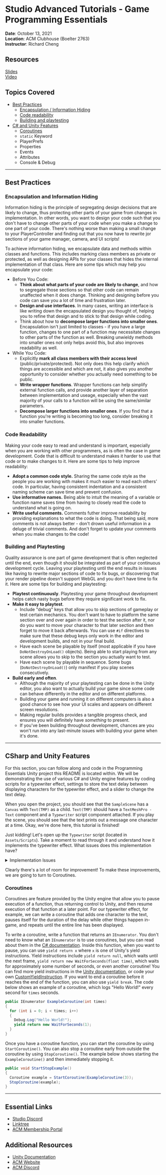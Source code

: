 # Studio Advanced Tutorials - Game Programming Essentials

**Date**: October 13, 2021<br>
**Location**: ACM Clubhouse (Boelter 2763)<br>
**Instructor**: Richard Cheng

## Resources
[Slides](https://docs.google.com/presentation/d/1L0TkCA3rF4-21-083rHygDGLCpq74LlxKdzWgMmwTaU/edit?usp=sharing)<br>
[Video]()<br>

## Topics Covered
* [Best Practices](#best-practices)
  * [Encapsulation / Information Hiding](#encapsulation-and-information-hiding)
  * [Code readability](#code-readability)
  * [Building and playtesting](#building-and-playtesting)
* [C# and Unity Features](#csharp-and-unity-features)
  * [Coroutines](#coroutines)
  * ```static``` Keyword
  * PlayerPrefs
  * Properties
  * Events
  * Attributes
  * Console & Debug
---
## Best Practices
### Encapsulation and Information Hiding
Information hiding is the principle of segregating design decisions that are likely to change, thus protecting other parts of your game from changes in implementation. In other words, you want to design your code such that you don't have to change other parts of your code when you make a change to one part of your code. There's nothing worse than making a small change to your PlayerController and finding out that you now have to rewrite jor sections of your game manager, camera, and UI scripts!

To achieve information hiding, we encapsulate data and methods within classes and functions. This includes marking class members as private or protected, as well as designing APIs for your classes that hides the internal implementation of that class. Here are some tips which may help you encapsulate your code:
* Before You Code:
  * **Think about what parts of your code are likely to change**, and how to segregate those sections so that other code can remain unaffected when it does change. Thinking and designing before you code can save you a lot of time and frustration later.
  * **Design and use interfaces**. In many cases, writing an interface is like writing down the encapsulated design you thought of, helping you to refine that design and to stick to that design while coding.
  * Think about how to **decompose larger functions into smaller ones**. Encapsulation isn't just limited to classes - if you have a large function, changes to one part of a function may necessitate changes to other parts of the function as well. Breaking unwieldy methods into smaller ones not only helps avoid this, but also improves readability as well.
* While You Code:
  * Explicitly **mark all class members with their access level** (public/private/protected). Not only does this help clarify which things are accessible and which are not, it also gives you another opportunity to consider whether you actually need something to be public.
  * **Write wrapper functions**. Wrapper functions can help simplify external function calls, and provide another layer of separation between implementation and useage, especially when the vast majority of your calls to a function will be using the same/similar parameters.
  * **Decompose larger functions into smaller ones**. If you find that a function you're writing is becoming too long, consider breaking it into smaller functions.

### Code Readability
Making your code easy to read and understand is important, especially when you are working with other programmers, as is often the case in game development. Code that is difficult to understand makes it harder to use that code or to make changes to it. Here are some tips to help improve readability:
* **Adopt a common code style.** Sharing the same code style as the people you are working with makes it much easier to read each others' code. In particular, having consistent indentation and a consistent naming scheme can save time and prevent confusion.
* **Use informative names.** Being able to intuit the meaning of a variable or function name saves time from having to closely read the code to understand what is going on.
* **Write useful comments.** Comments futher improve readability by providing explanations to what the code is doing. That being said, more comments is not always better - don't drown useful information in a deluge of trivial comments. And don't forget to update your comments when you make changes to the code!

### Building and Playtesting
Quality assurance is one part of game development that is often neglected until the end, even though it should be integrated as part of your continuous development cycle. Leaving your playtesting until the end results in issues like having to rewrite major sections of code to fix bugs, or discovering that your render pipeline doesn't support WebGL and you don't have time to fix it. Here are some tips for building and playtesting:
* **Playtest continuously**. Playtesting your game throughout development helps catch nasty bugs before they require significant work to fix. 
* **Make it easy to playtest**.
  * Include "debug" keys that allow you to skip sections of gameplay or test certain mechanics. You don't want to have to platform the same section over and over again in order to test the section after it, nor do you want to move your character to that later section and then forget to move it back afterwards. You can use ```#if``` directives to make sure that these debug keys only work in the editor and development builds, and not in your final build.
  * Have each scene be playable by itself (most applicable if you have ```DoNotDestroyOnLoad()``` objects). Being able to start playing from any scene allows you to skip to the section you actually want to test.
  * Have each scene by playable in sequence. Some bugs (```DoNotDestroyOnLoad()```) only manifest if you play scenes consecutively.
* **Build early and often**.
  * Although the majority of your playtesting can be done in the Unity editor, you also want to actually build your game since some code can behave differently in the editor and on different platforms.
  * Building your game and running it on different computers is also a good chance to see how your UI scales and appears on different screen resolutions.
  * Making regular builds provides a tangible progress check, and ensures you will definitely have _something_ to present.
  * If you've been building throughout development, chances are you won't run into any last-minute issues with building your game when it's done.
---
## CSharp and Unity Features
For this section, you can follow along and code in the Programming Essentials Unity project this README is located within. We will be demonstrating the use of various C# and Unity engine features by coding scripts for a typewriter effect, settings to store the text delay between displaying characters for the typewriter effect, and a slider to change the text delay.

When you open the project, you should see that the ```SampleScene``` has a ```Canvas``` with ```Text(TMP)``` as a child. ```Text(TMP)``` should have a ```TextMeshPro - Text``` component and a ```Typewriter``` script component attached. If you play the scene, you should see that the text prints out a message one character at a time. Okay, we're done here, this tutorial is finished!

Just kidding! Let's open up the ```Typewriter``` script (located in ```Assets/Scripts```). Take a moment to read through it and understand how it implements the typewriter effect. What issues does this implementation have?

<details>
 <summary>Implementation Issues</summary>
 <ul>
  <li>The typewriter effect always starts at the start of the scene, and it's not simple to add a delay before it starts either.</li>
  <li>The typewriter effect only runs once. If we wanted to reset the typewriter, we would need to change quite a few variables.</li>
  <li>The typewriter only displays the same line, although we could add code to change the exampleLine.</li>
  <li>The typewriter continues to make an if check every Update(), even after it's done printing out, slowing down the game.</li>
  <li>The code is poorly encapsulated - fixing any of these issues requires understanding the implementation and/or making a large number of changes.</li>
 </ul>
</details>

Clearly there's a lot of room for improvement! To make these improvements, we are going to turn to Coroutines.

### Coroutines
Coroutines are feature provided by the Unity engine that allow you to pause execution of a function, thus returning control to Unity, and then resume execution of that function at a later point. For our typewriter effect, for example, we can write a coroutine that adds one character to the text, pauses itself for the duration of the delay while other things happen in-game, and repeats until the entire line has been displayed.

To write a coroutine, write a function that returns an ```IEnumerator```. You don't need to know what an ```IEnumerator``` is to use coroutines, but you can read about them in the [C# documentation](https://docs.microsoft.com/en-us/dotnet/api/system.collections.ienumerator). Inside this function, when you want to pause, you can use ```yield return x``` where ```x``` is one of Unity's yield instructions. Yield instructions include ```yield return null```, which waits until the next frame, ```yield return new WaitForSeconds(float time)```, which waits for approximately some number of seconds, or even another coroutine! You can find more yield instructions in the [Unity documentation](https://docs.unity3d.com/ScriptReference/YieldInstruction.html), or code your own [CustomYieldInstruction](https://docs.unity3d.com/ScriptReference/CustomYieldInstruction.html). If you want to end a coroutine before it reaches the end of the function, you can also use ```yield break```. The code below shows an example of a coroutine, which logs "Hello World!" every second for ```times``` seconds.

```c#
public IEnumerator ExampleCoroutine(int times)
{
  for (int i = 0; i < times; i++)
  {
    Debug.Log("Hello World!");
    yield return new WaitForSeconds(1);
  }
}
```

Once you have a coroutine function, you can start the coroutine by using ```StartCoroutine()```. You can also stop a coroutine early from outside the coroutine by using ```StopCoroutine()```. The example below shows starting the ```ExampleCoroutine()``` and then immediately stopping it.

```c#
public void StartStopExample()
{
  Coroutine example = StartCoroutine(ExampleCoroutine(3));
  StopCoroutine(example);
}
```

---
## Essential Links
- [Studio Discord](https://discord.com/invite/bBk2Mcw)
- [Linktree](https://linktr.ee/acmstudio)
- [ACM Membership Portal](https://members.uclaacm.com/)

## Additional Resources
- [Unity Documentation](https://docs.unity3d.com/Manual/index.html)
- [ACM Website](https://www.uclaacm.com/)
- [ACM Discord](https://discord.com/invite/eWmzKsY)
